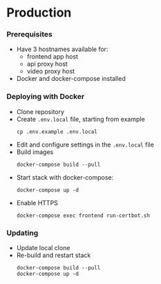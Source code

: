 # Production
 
### Prerequisites

 - Have 3 hostnames available for:
   - frontend app host
   - api proxy host
   - video proxy host 
 - Docker and docker-compose installed

### Deploying with Docker

 - Clone repository
 - Create `.env.local` file, starting from example 
   ```
   cp .env.example .env.local
   ```
 - Edit and configure settings in the `.env.local` file
 - Build images 
   ```
   docker-compose build --pull
   ```
 - Start stack with docker-compose:
   ```
   docker-compose up -d
   ```
 - Enable HTTPS
   ```
   docker-compose exec frontend run-certbot.sh
   ```
   
### Updating 

 - Update local clone 
 - Re-build and restart stack 
   ```
   docker-compose build --pull
   docker-compose up -d
   ```